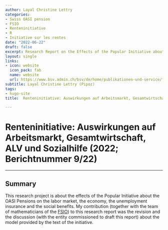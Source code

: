 ```yaml
---
author: Layal Christine Lettry
categories:
- Swiss OASI pension
- FSIO
- Renteninitiative
- R
- Initiative sur les rentes
date: "2022-06-22"
draft: false
excerpt: Research Report on the Effects of the Popular Initiative about the OASI Pensions
layout: single
links:
- icon: website
  icon_pack: fab
  name: website
  url: https://www.bsv.admin.ch/bsv/de/home/publikationen-und-service/forschung/forschungspublikationen.exturl.html?lang=de&lnr=09/22#pubdb
subtitle: Layal Christine Lettry (Pipoz)
tags:
- hugo-site
title:  Renteninitiative: Auswirkungen auf Arbeitsmarkt, Gesamtwirtschaft, ALV und Sozialhilfe (2022; Berichtnummer 9/22)

---
```

# Renteninitiative: Auswirkungen auf Arbeitsmarkt, Gesamtwirtschaft, ALV und Sozialhilfe (2022; Berichtnummer 9/22)
---

## Summary
This research project is about the effects of the Popular Initiative about the OASI Pensions on the labor market, the economy, the unemployment insurance and the social benefits. My contribution (together with the team of mathematicians of the [FSIO](https://www.bsv.admin.ch/bsv/en/home.html)) to this research report was the revision and the discussion (with the entity commissioned to draft this report) about the model provided by the text of the initiative.


